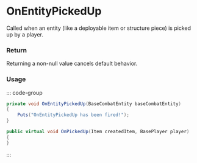# OnEntityPickedUp
<Badge type="info" text="Entity"/><Badge type="danger" text="Carbon Compatible"/><Badge type="warning" text="Oxide Compatible"/>
Called when an entity (like a deployable item or structure piece) is picked up by a player.

### Return
Returning a non-null value cancels default behavior.

### Usage
::: code-group
```csharp [Example]
private void OnEntityPickedUp(BaseCombatEntity baseCombatEntity)
{
	Puts("OnEntityPickedUp has been fired!");
}
```
```csharp [Source — Assembly-CSharp @ BaseCombatEntity]
public virtual void OnPickedUp(Item createdItem, BasePlayer player)
{
}

```
:::
